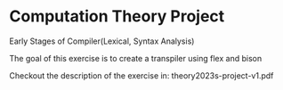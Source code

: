 # Computation Theory Project
 Early Stages of Compiler(Lexical, Syntax Analysis)

 The goal of this exercise is to create a transpiler using flex and bison

 Checkout the description of the exercise in: theory2023s-project-v1.pdf
